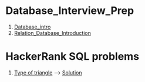 # Database_Interview_Prep

1. [Database_intro](./Database_intro.md)
2. [Relation_Database_Introduction](./Relation_Database_Introduction.md)



# HackerRank SQL problems
1. [Type of triangle](https://www.hackerrank.com/challenges/what-type-of-triangle/problem?isFullScreen=true) --> [Solution](./TRIANGLES.SQL)
